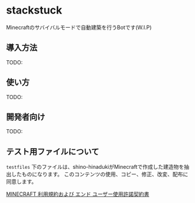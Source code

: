 # stackstuck

Minecraftのサバイバルモードで自動建築を行うBotです(W.I.P)

## 導入方法

TODO:

## 使い方

TODO:

## 開発者向け

TODO:

## テスト用ファイルについて

`testfiles` 下のファイルは、shino-hinadukiがMinecraftで作成した建造物を抽出したものになります。
このコンテンツの使用、コピー、修正、改変、配布に同意します。

[MINECRAFT 利用規約および エンド ユーザー使用許諾契約書](https://www.minecraft.net/ja-jp/terms/r3)


